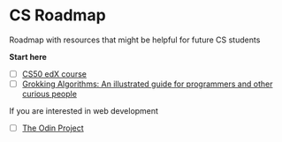 # CS Roadmap
Roadmap with resources that might be helpful for future CS students

<b>Start here</b>
- [ ] [CS50 edX course](https://learning.edx.org/course/course-v1:HarvardX+CS50+X/home)
- [ ] [Grokking Algorithms: An illustrated guide for programmers and other curious people](https://www.amazon.com/Grokking-Algorithms-illustrated-programmers-curious/dp/1617292230)

If you are interested in web development
- [ ] [The Odin Project](https://www.theodinproject.com/)
